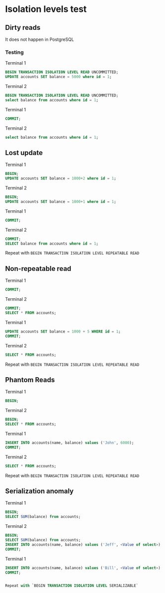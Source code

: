 # Isolation levels test

## Dirty reads

It does not happen in PostgreSQL

### Testing

Terminal 1

```sql
BEGIN TRANSACTION ISOLATION LEVEL READ UNCOMMITTED;
UPDATE accounts SET balance = 5000 where id = 1;
```

Terminal 2

```sql
BEGIN TRANSACTION ISOLATION LEVEL READ UNCOMMITTED;
select balance from accounts where id = 1;
```

Terminal 1

```sql
COMMIT;
```

Terminal 2

```sql
select balance from accounts where id = 1;
```

## Lost update

Terminal 1

```sql
BEGIN;
UPDATE accounts SET balance = 1000+2 where id = 1;
```

Terminal 2

```sql
BEGIN;
UPDATE accounts SET balance = 1000+1 where id = 1;
```

Terminal 1

```sql
COMMIT;
```

Terminal 2

```sql
COMMIT;
SELECT balance from accounts where id = 1;
```

Repeat with `BEGIN TRANSACTION ISOLATION LEVEL REPEATABLE READ`

## Non-repeatable read

Terminal 1

```sql
COMMIT;
```

Terminal 2

```sql
COMMIT;
SELECT * FROM accounts;
```

Terminal 1

```sql
UPDATE accounts SET balance = 1000 + 5 WHERE id = 1;
COMMIT;
```

Terminal 2

```sql
SELECT * FROM accounts;
```

Repeat with `BEGIN TRANSACTION ISOLATION LEVEL REPEATABLE READ`

## Phantom Reads

Terminal 1

```sql
BEGIN;
```

Terminal 2

```sql
BEGIN;
SELECT * FROM accounts;
```

Terminal 1

```sql
INSERT INTO accounts(name, balance) values ('John', 6000);
COMMIT;
```

Terminal 2

```sql
SELECT * FROM accounts;
```

Repeat with `BEGIN TRANSACTION ISOLATION LEVEL REPEATABLE READ`

## Serialization anomaly

Terminal 1

```sql
BEGIN;
SELECT SUM(balance) from accounts;
```

Terminal 2

```sql
BEGIN;
SELECT SUM(balance) from accounts;
INSERT INTO accounts(name, balance) values ('Jeff', <Value of select>)
COMMIT;
```

Terminal 1

```sql
INSERT INTO accounts(name, balance) values ('Bill', <Value of select>)
COMMIT;


Repeat with `BEGIN TRANSACTION ISOLATION LEVEL SERIALIZABLE`
```
